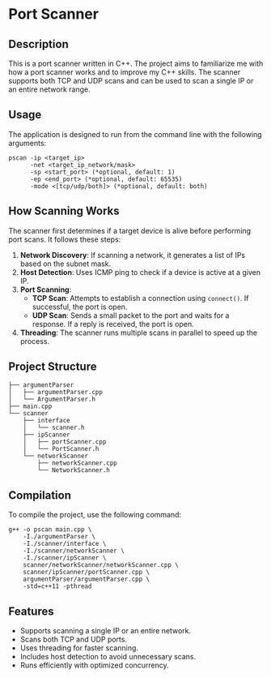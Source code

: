 # Port Scanner

## Description
This is a port scanner written in C++. The project aims to familiarize me with how a port scanner works and to improve my C++ skills. The scanner supports both TCP and UDP scans and can be used to scan a single IP or an entire network range.

## Usage
The application is designed to run from the command line with the following arguments:
```
pscan -ip <target_ip>
      -net <target_ip_network/mask>
      -sp <start_port> (*optional, default: 1)
      -ep <end_port> (*optional, default: 65535)
      -mode <[tcp/udp/both]> (*optional, default: both)
```

## How Scanning Works
The scanner first determines if a target device is alive before performing port scans. It follows these steps:
1. **Network Discovery**: If scanning a network, it generates a list of IPs based on the subnet mask.
2. **Host Detection**: Uses ICMP ping to check if a device is active at a given IP.
3. **Port Scanning**:
   - **TCP Scan**: Attempts to establish a connection using `connect()`. If successful, the port is open.
   - **UDP Scan**: Sends a small packet to the port and waits for a response. If a reply is received, the port is open.
4. **Threading**: The scanner runs multiple scans in parallel to speed up the process.

## Project Structure
```
├── argumentParser
│   ├── argumentParser.cpp
│   └── ArgumentParser.h
├── main.cpp
└── scanner
    ├── interface
    │   └── scanner.h
    ├── ipScanner
    │   ├── portScanner.cpp
    │   └── PortScanner.h
    └── networkScanner
        ├── networkScanner.cpp
        └── NetworkScanner.h
```

## Compilation
To compile the project, use the following command:
```
g++ -o pscan main.cpp \
    -I./argumentParser \
    -I./scanner/interface \
    -I./scanner/networkScanner \
    -I./scanner/ipScanner \
    scanner/networkScanner/networkScanner.cpp \
    scanner/ipScanner/portScanner.cpp \
    argumentParser/argumentParser.cpp \
    -std=c++11 -pthread
```

## Features
- Supports scanning a single IP or an entire network.
- Scans both TCP and UDP ports.
- Uses threading for faster scanning.
- Includes host detection to avoid unnecessary scans.
- Runs efficiently with optimized concurrency.


